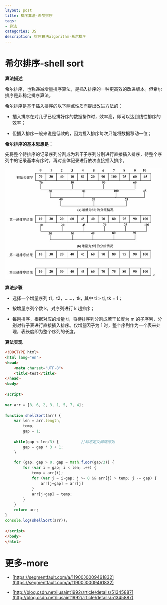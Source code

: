 ```yaml
---
layout: post
title: 排序算法-希尔排序
tags:
- 算法
categories: JS
description: 排序算法algorithm-希尔排序
---
```


# 希尔排序-shell sort

**算法描述**

希尔排序，也称递减增量排序算法，是插入排序的一种更高效的改进版本。但希尔排序是非稳定排序算法。

希尔排序是基于插入排序的以下两点性质而提出改进方法的：

- 插入排序在对几乎已经排好序的数据操作时，效率高，即可以达到线性排序的效率；

- 但插入排序一般来说是低效的，因为插入排序每次只能将数据移动一位；

**希尔排序的基本思想是：**

先将整个待排序的记录序列分割成为若干子序列分别进行直接插入排序，待整个序列中的记录基本有序时，再对全体记录进行依次直接插入排序。

<div class="rd">
    <img src="/assets/images/2017/10-11-12/11-28-1.jpeg" alt="">
</div>

**算法步骤**

- 选择一个增量序列 t1，t2，……，tk，其中 ti > tj, tk = 1；

- 按增量序列个数 k，对序列进行 k 趟排序；

- 每趟排序，根据对应的增量 ti，将待排序列分割成若干长度为 m 的子序列，分别对各子表进行直接插入排序。仅增量因子为 1 时，整个序列作为一个表来处理，表长度即为整个序列的长度。

**算法实现**

```html
<!DOCTYPE html>
<html lang="en">
<head>
	<meta charset="UTF-8">
	<title>test</title>
</head>
<body>

<script>  

var arr = [8, 6, 2, 3, 1, 5, 7, 4];

function shellSort(arr) {
    var len = arr.length,
        temp,
        gap = 1;

    while(gap < len/3) {          //动态定义间隔序列
        gap = gap * 3 + 1;
    }
    
    for (gap; gap > 0; gap = Math.floor(gap/3)) {
        for (var i = gap; i < len; i++) {
            temp = arr[i];
            for (var j = i-gap; j >= 0 && arr[j] > temp; j -= gap) {
                arr[j+gap] = arr[j];
            }
            arr[j+gap] = temp;
        }
    }
    return arr;
}
console.log(shellSort(arr));

</script>
</body>
</html>
```

# 更多-more

- [https://segmentfault.com/a/1190000009461832](https://segmentfault.com/a/1190000009461832)

- [http://blog.csdn.net/liusaint1992/article/details/51345887](http://blog.csdn.net/liusaint1992/article/details/51345887)
